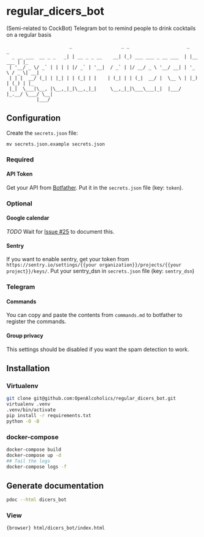 # regular_dicers_bot

(Semi-related to CockBot) Telegram bot to remind people to drink cocktails on a regular basis

```text
                       _                  _ _                     _           _
  _ __ ___  __ _ _   _| | __ _ _ __    __| (_) ___ ___ _ __ ___  | |__   ___ | |_
 | '__/ _ \/ _` | | | | |/ _` | '__|  / _` | |/ __/ _ \ '__/ __| | '_ \ / _ \| __|
 | | |  __/ (_| | |_| | | (_| | |    | (_| | | (_|  __/ |  \__ \ | |_) | (_) | |_
 |_|  \___|\__, |\__,_|_|\__,_|_|     \__,_|_|\___\___|_|  |___/ |_.__/ \___/ \__|
           |___/
```

## Configuration

Create the `secrets.json` file:

`mv secrets.json.example secrets.json`

### Required

#### API Token

Get your API from [Botfather](https://web.telegram.org/#/im?p=@BotFather).
Put it in the `secrets.json` file (key: `token`).

### Optional

#### Google calendar

_TODO_ Wait for [Issue #25](#25) to document this.

#### Sentry

If you want to enable sentry, get your token from
`https://sentry.io/settings/{{your organization}}/projects/{{your project}}/keys/`.
Put your sentry_dsn in `secrets.json` file (key: `sentry_dsn`)

### Telegram

#### Commands

You can copy and paste the contents from `commands.md` to botfather to register the commands.

#### Group privacy

This settings should be disabled if you want the spam detection to work.

## Installation

### Virtualenv

```bash
git clone git@github.com:OpenAlcoholics/regular_dicers_bot.git
virtualenv .venv
.venv/bin/activate
pip install -r requirements.txt
python -O -B
```

### docker-compose

```bash
docker-compose build
docker-compose up -d
## Tail the logs
docker-compose logs -f
```

## Generate documentation

```bash
pdoc --html dicers_bot
```

### View

```bash
{browser} html/dicers_bot/index.html
```
